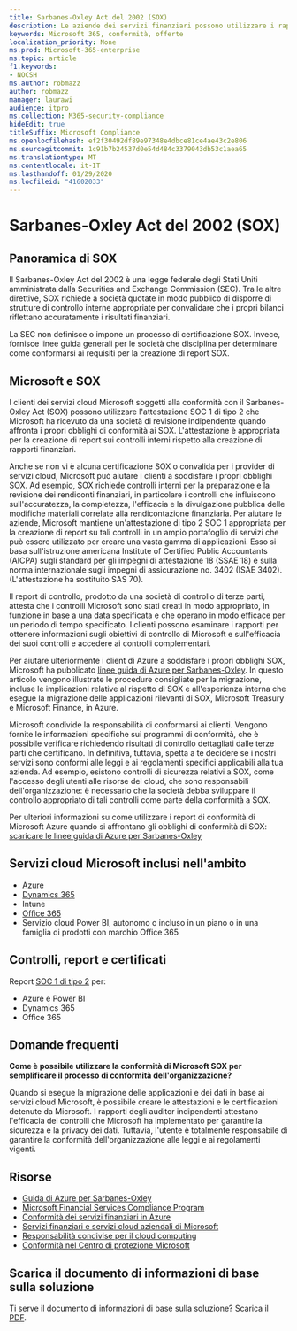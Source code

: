 ```yaml
---
title: Sarbanes-Oxley Act del 2002 (SOX)
description: Le aziende dei servizi finanziari possono utilizzare i rapporti di conformità Microsoft per soddisfare la conformità con il Sarbanes-Oxley Act.
keywords: Microsoft 365, conformità, offerte
localization_priority: None
ms.prod: Microsoft-365-enterprise
ms.topic: article
f1.keywords:
- NOCSH
ms.author: robmazz
author: robmazz
manager: laurawi
audience: itpro
ms.collection: M365-security-compliance
hideEdit: true
titleSuffix: Microsoft Compliance
ms.openlocfilehash: ef2f30492df89e97348e4dbce81ce4ae43c2e806
ms.sourcegitcommit: 1c91b7b24537d0e54d484c3379043db53c1aea65
ms.translationtype: MT
ms.contentlocale: it-IT
ms.lasthandoff: 01/29/2020
ms.locfileid: "41602033"
---
```

# <a name="sarbanes-oxley-act-of-2002-sox"></a>Sarbanes-Oxley Act del 2002 (SOX)

## <a name="sox-overview"></a>Panoramica di SOX

Il Sarbanes-Oxley Act del 2002 è una legge federale degli Stati Uniti amministrata dalla Securities and Exchange Commission (SEC). Tra le altre direttive, SOX richiede a società quotate in modo pubblico di disporre di strutture di controllo interne appropriate per convalidare che i propri bilanci riflettano accuratamente i risultati finanziari.

La SEC non definisce o impone un processo di certificazione SOX. Invece, fornisce linee guida generali per le società che disciplina per determinare come conformarsi ai requisiti per la creazione di report SOX.

## <a name="microsoft-and-sox"></a>Microsoft e SOX

I clienti dei servizi cloud Microsoft soggetti alla conformità con il Sarbanes-Oxley Act (SOX) possono utilizzare l'attestazione SOC 1 di tipo 2 che Microsoft ha ricevuto da una società di revisione indipendente quando affronta i propri obblighi di conformità ai SOX. L'attestazione è appropriata per la creazione di report sui controlli interni rispetto alla creazione di rapporti finanziari.

Anche se non vi è alcuna certificazione SOX o convalida per i provider di servizi cloud, Microsoft può aiutare i clienti a soddisfare i propri obblighi SOX. Ad esempio, SOX richiede controlli interni per la preparazione e la revisione dei rendiconti finanziari, in particolare i controlli che influiscono sull'accuratezza, la completezza, l'efficacia e la divulgazione pubblica delle modifiche materiali correlate alla rendicontazione finanziaria. Per aiutare le aziende, Microsoft mantiene un'attestazione di tipo 2 SOC 1 appropriata per la creazione di report su tali controlli in un ampio portafoglio di servizi che può essere utilizzato per creare una vasta gamma di applicazioni. Esso si basa sull'istruzione americana Institute of Certified Public Accountants (AICPA) sugli standard per gli impegni di attestazione 18 (SSAE 18) e sulla norma internazionale sugli impegni di assicurazione no. 3402 (ISAE 3402). (L'attestazione ha sostituito SAS 70).

Il report di controllo, prodotto da una società di controllo di terze parti, attesta che i controlli Microsoft sono stati creati in modo appropriato, in funzione in base a una data specificata e che operano in modo efficace per un periodo di tempo specificato. I clienti possono esaminare i rapporti per ottenere informazioni sugli obiettivi di controllo di Microsoft e sull'efficacia dei suoi controlli e accedere ai controlli complementari.

Per aiutare ulteriormente i client di Azure a soddisfare i propri obblighi SOX, Microsoft ha pubblicato [linee guida di Azure per Sarbanes-Oxley](https://aka.ms/Azure-SOX-Guide). In questo articolo vengono illustrate le procedure consigliate per la migrazione, incluse le implicazioni relative al rispetto di SOX e all'esperienza interna che esegue la migrazione delle applicazioni rilevanti di SOX, Microsoft Treasury e Microsoft Finance, in Azure.

Microsoft condivide la responsabilità di conformarsi ai clienti. Vengono fornite le informazioni specifiche sui programmi di conformità, che è possibile verificare richiedendo risultati di controllo dettagliati dalle terze parti che certificano. In definitiva, tuttavia, spetta a te decidere se i nostri servizi sono conformi alle leggi e ai regolamenti specifici applicabili alla tua azienda. Ad esempio, esistono controlli di sicurezza relativi a SOX, come l'accesso degli utenti alle risorse del cloud, che sono responsabili dell'organizzazione: è necessario che la società debba sviluppare il controllo appropriato di tali controlli come parte della conformità a SOX.

Per ulteriori informazioni su come utilizzare i report di conformità di Microsoft Azure quando si affrontano gli obblighi di conformità di SOX: [scaricare le linee guida di Azure per Sarbanes-Oxley](https://aka.ms/Azure-SOX-Guide)

## <a name="microsoft-in-scope-cloud-services"></a>Servizi cloud Microsoft inclusi nell'ambito

- [Azure](https://aka.ms/AzureCompliance)
- [Dynamics 365](https://aka.ms/d365-compliance-list)
- Intune
- [Office 365](https://go.microsoft.com/fwlink/p/?LinkID=2077751)
- Servizio cloud Power BI, autonomo o incluso in un piano o in una famiglia di prodotti con marchio Office 365

## <a name="audits-reports-and-certificates"></a>Controlli, report e certificati

Report [SOC 1 di tipo 2](offering-SOC.md) per:

- Azure e Power BI
- Dynamics 365
- Office 365

## <a name="frequently-asked-questions"></a>Domande frequenti

**Come è possibile utilizzare la conformità di Microsoft SOX per semplificare il processo di conformità dell'organizzazione?**

Quando si esegue la migrazione delle applicazioni e dei dati in base ai servizi cloud Microsoft, è possibile creare le attestazioni e le certificazioni detenute da Microsoft. I rapporti degli auditor indipendenti attestano l'efficacia dei controlli che Microsoft ha implementato per garantire la sicurezza e la privacy dei dati. Tuttavia, l'utente è totalmente responsabile di garantire la conformità dell'organizzazione alle leggi e ai regolamenti vigenti.

## <a name="resources"></a>Risorse

- [Guida di Azure per Sarbanes-Oxley](https://aka.ms/Azure-SOX-Guide)
- [Microsoft Financial Services Compliance Program](https://www.microsoft.com/download/details.aspx?id=55332)
- [Conformità dei servizi finanziari in Azure](https://azure.microsoft.com/resources/videos/azurecon-2015-financial-services-compliance-in-azure/)
- [Servizi finanziari e servizi cloud aziendali di Microsoft](https://www.microsoft.com/trustcenter/cloudservices/financialservices)
- [Responsabilità condivise per il cloud computing](https://aka.ms/sharedresponsibility)
- [Conformità nel Centro di protezione Microsoft](https://www.microsoft.com/trust-center/compliance/compliance-overview)

## <a name="download-the-offering-backgrounder"></a>Scarica il documento di informazioni di base sulla soluzione

Ti serve il documento di informazioni di base sulla soluzione? Scarica il [PDF](https://download.microsoft.com/download/5/D/2/5D278460-AF57-470F-B166-5BD9258BCE3E/SOX-Compliance.pdf).
